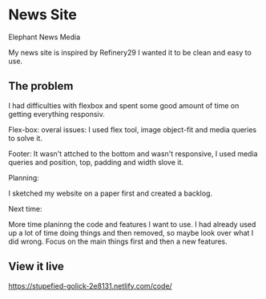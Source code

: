 # News Site

Elephant News Media

My news site is inspired by Refinery29
I wanted it to be clean and easy to use.

## The problem

I had difficulties with flexbox and spent some good amount of time on getting everything responsiv. 

Flex-box: overal issues: I used flex tool, image object-fit and media queries to solve it.

Footer: It wasn't attched to the bottom and wasn't responsive, I used media queries and position, top, padding and width slove it.

Planning:

I sketched my website on a paper first and created a backlog. 

Next time:

More time planinng the code and features I want to use. I had already used up a lot of time doing things and then removed, so maybe look over what I did wrong. Focus on the main things first and then a new features.


## View it live
https://stupefied-golick-2e8131.netlify.com/code/
